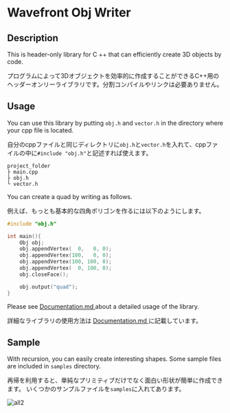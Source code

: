 Wavefront Obj Writer
===

## Description
This is header-only library for C ++ that can efficiently create 3D objects by code. 

プログラムによって3Dオブジェクトを効率的に作成することができるC++用のヘッダーオンリーライブラリです。分割コンパイルやリンクは必要ありません。


## Usage
You can use this library by putting `obj.h` and `vector.h` in the directory where your cpp file is located.

自分のcppファイルと同じディレクトリに`obj.h`と`vector.h`を入れて、cppファイルの中に`#include "obj.h"`と記述すれば使えます。


```
project_folder
├ main.cpp
├ obj.h
└ vector.h  
```

You can create a quad by writing as follows.

例えば、もっとも基本的な四角ポリゴンを作るには以下のようにします。

```cpp
#include "obj.h"

int main(){
    Obj obj;
    obj.appendVertex(  0,   0, 0);
    obj.appendVertex(100,   0, 0);
    obj.appendVertex(100, 100, 0);
    obj.appendVertex(  0, 100, 0);
    obj.closeFace();

    obj.output("quad");
}
```

Please see <a href="https://github.com/nishidate-yuki/WavefrontObjWriter/blob/master/Documentation.md"> Documentation.md </a> about a detailed usage of the library.

詳細なライブラリの使用方法は <a href="https://github.com/nishidate-yuki/WavefrontObjWriter/blob/master/Documentation.md"> Documentation.md </a> に記載しています。

## Sample
With recursion, you can easily create interesting shapes.
Some sample files are included in `samples` directory.

再帰を利用すると、単純なプリミティブだけでなく面白い形状が簡単に作成できます。
いくつかのサンプルファイルを`samples`に入れてあります。

![all2](https://user-images.githubusercontent.com/30839669/75126036-78b30680-56fb-11ea-9990-1eb6aa1936de.png)
